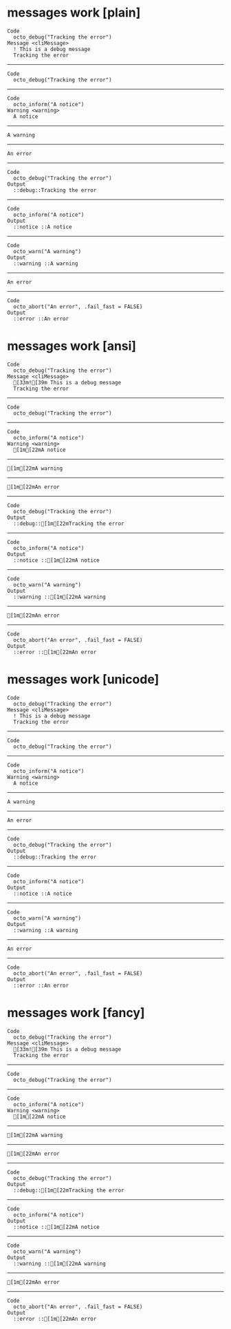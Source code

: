 # messages work [plain]

    Code
      octo_debug("Tracking the error")
    Message <cliMessage>
      ! This is a debug message
      Tracking the error

---

    Code
      octo_debug("Tracking the error")

---

    Code
      octo_inform("A notice")
    Warning <warning>
      A notice

---

    A warning

---

    An error

---

    Code
      octo_debug("Tracking the error")
    Output
      ::debug::Tracking the error 

---

    Code
      octo_inform("A notice")
    Output
      ::notice ::A notice 

---

    Code
      octo_warn("A warning")
    Output
      ::warning ::A warning 

---

    An error

---

    Code
      octo_abort("An error", .fail_fast = FALSE)
    Output
      ::error ::An error 

# messages work [ansi]

    Code
      octo_debug("Tracking the error")
    Message <cliMessage>
      [33m![39m This is a debug message
      Tracking the error

---

    Code
      octo_debug("Tracking the error")

---

    Code
      octo_inform("A notice")
    Warning <warning>
      [1m[22mA notice

---

    [1m[22mA warning

---

    [1m[22mAn error

---

    Code
      octo_debug("Tracking the error")
    Output
      ::debug::[1m[22mTracking the error 

---

    Code
      octo_inform("A notice")
    Output
      ::notice ::[1m[22mA notice 

---

    Code
      octo_warn("A warning")
    Output
      ::warning ::[1m[22mA warning 

---

    [1m[22mAn error

---

    Code
      octo_abort("An error", .fail_fast = FALSE)
    Output
      ::error ::[1m[22mAn error 

# messages work [unicode]

    Code
      octo_debug("Tracking the error")
    Message <cliMessage>
      ! This is a debug message
      Tracking the error

---

    Code
      octo_debug("Tracking the error")

---

    Code
      octo_inform("A notice")
    Warning <warning>
      A notice

---

    A warning

---

    An error

---

    Code
      octo_debug("Tracking the error")
    Output
      ::debug::Tracking the error 

---

    Code
      octo_inform("A notice")
    Output
      ::notice ::A notice 

---

    Code
      octo_warn("A warning")
    Output
      ::warning ::A warning 

---

    An error

---

    Code
      octo_abort("An error", .fail_fast = FALSE)
    Output
      ::error ::An error 

# messages work [fancy]

    Code
      octo_debug("Tracking the error")
    Message <cliMessage>
      [33m![39m This is a debug message
      Tracking the error

---

    Code
      octo_debug("Tracking the error")

---

    Code
      octo_inform("A notice")
    Warning <warning>
      [1m[22mA notice

---

    [1m[22mA warning

---

    [1m[22mAn error

---

    Code
      octo_debug("Tracking the error")
    Output
      ::debug::[1m[22mTracking the error 

---

    Code
      octo_inform("A notice")
    Output
      ::notice ::[1m[22mA notice 

---

    Code
      octo_warn("A warning")
    Output
      ::warning ::[1m[22mA warning 

---

    [1m[22mAn error

---

    Code
      octo_abort("An error", .fail_fast = FALSE)
    Output
      ::error ::[1m[22mAn error 

